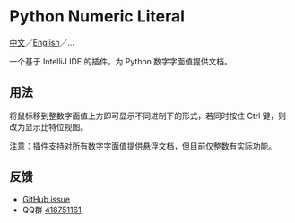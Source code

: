 # Python Numeric Literal

[中文](./README.md)／[English](./README_EN.md)／...

一个基于 IntelliJ IDE 的插件，为 Python 数字字面值提供文档。

## 用法

将鼠标移到整数字面值上方即可显示不同进制下的形式，若同时按住 Ctrl 键，则改为显示比特位视图。

注意：插件支持对所有数字字面值提供悬浮文档，但目前仅整数有实际功能。

## 反馈

- [GitHub issue](https://github.com/aixcyi/intellij-python-numeric-literal/issues)
- QQ群 [418751161](https://qm.qq.com/q/ou4RdUFMTm)
